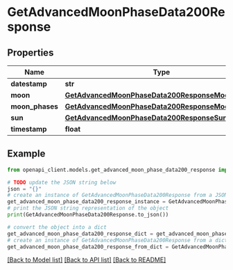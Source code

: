 # GetAdvancedMoonPhaseData200Response


## Properties

Name | Type | Description | Notes
------------ | ------------- | ------------- | -------------
**datestamp** | **str** |  | [optional] 
**moon** | [**GetAdvancedMoonPhaseData200ResponseMoon**](GetAdvancedMoonPhaseData200ResponseMoon.md) |  | [optional] 
**moon_phases** | [**GetAdvancedMoonPhaseData200ResponseMoonPhases**](GetAdvancedMoonPhaseData200ResponseMoonPhases.md) |  | [optional] 
**sun** | [**GetAdvancedMoonPhaseData200ResponseSun**](GetAdvancedMoonPhaseData200ResponseSun.md) |  | [optional] 
**timestamp** | **float** |  | [optional] 

## Example

```python
from openapi_client.models.get_advanced_moon_phase_data200_response import GetAdvancedMoonPhaseData200Response

# TODO update the JSON string below
json = "{}"
# create an instance of GetAdvancedMoonPhaseData200Response from a JSON string
get_advanced_moon_phase_data200_response_instance = GetAdvancedMoonPhaseData200Response.from_json(json)
# print the JSON string representation of the object
print(GetAdvancedMoonPhaseData200Response.to_json())

# convert the object into a dict
get_advanced_moon_phase_data200_response_dict = get_advanced_moon_phase_data200_response_instance.to_dict()
# create an instance of GetAdvancedMoonPhaseData200Response from a dict
get_advanced_moon_phase_data200_response_from_dict = GetAdvancedMoonPhaseData200Response.from_dict(get_advanced_moon_phase_data200_response_dict)
```
[[Back to Model list]](../README.md#documentation-for-models) [[Back to API list]](../README.md#documentation-for-api-endpoints) [[Back to README]](../README.md)


